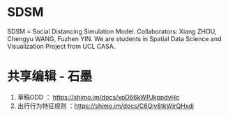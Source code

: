 # SDSM
SDSM = Social Distancing Simulation Model. Collaborators: Xiang ZHOU, Chengyu WANG, Fuzhen YIN. We are students in Spatial Data Science and Visualization Project from UCL CASA. 

# 共享编辑 - 石墨
1. 草稿ODD ： https://shimo.im/docs/xpD66kWPJkppdvHc
2. 出行行为特征规则 ：https://shimo.im/docs/C6Qjy8tkWjrQHxdj
